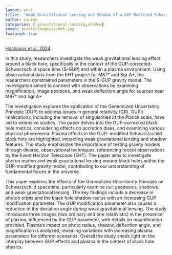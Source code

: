 ```yaml
---
layout: post
title:  "Weak Gravitational Lensing and Shadow of a GUP Modified Scharzschild Black Hole in the Presence of Plasma"
author: Lauren
categories: [ gravitational-lensing,shadow]
image: assets/images/schbh.jpg
featured: true
---
```

[Hoshimov et al. 2024](https://arxiv.org/abs/2312.10678)

In this study, researchers investigate the weak gravitational lensing effect around a black hole, specifically in the context of the GUP-corrected-Schwarzschild space time (S-GUP) and within a plasma environment. Using observational data from the EHT project for M87* and Sgr A*, the researchers constrained parameters in the S-GUP gravity model. The investigation aimed to connect with observations by examining magnification, image positions, and weak deflection angle for sources near M87* and Sgr A*

The investigation explores the application of the Generalized Uncertainty Principle (GUP) to address issues in general relativity (GR). GUP’s implications, including the removal of singularities at the Planck scale, have led to extensive studies. The paper delves into the GUP-corrected black hole metrics, considering effects on accretion disks, and examining various physical phenomena. Plasma effects in the GUP- modified Schwartzschild black hole are highlighted, impacting weak gravitational lensing and shadow features. The study emphasizes the importance of testing gravity models through diverse, observational techniques, referencing recent observations by the Event Horizon Telescope (EHT). The paper aims to investigate photon motion and weak gravitational lensing around black holes within the GUP-modified gravity model, contributing to our understanding of fundamental forces in the universe. 

This paper explores the effects of the Generalized Uncertainty Principle on Schwarzschild spacetime, particularly examine null geodesics, shadows, and weak gravitational lensing. The key findings include a decrease in photon orbits and the black hole shadow radius with an increasing GUP modification parameter. The GUP modification parameter also causes a reduction in the deviation angle during weak gravitational lensing. The study introduces three images (two ordinary and one relativistic) in the presence of plasma, influenced by the GUP parameter, with details on magnification provided. Plasma’s impact on photo radius, shadow, deflection angle, and magnification is analyzed, revealing variations with increasing plasma parameters for different scenarios. Overall the study sheds light on the interplay between GUP effects and plasma in the context of black hole physics.  

